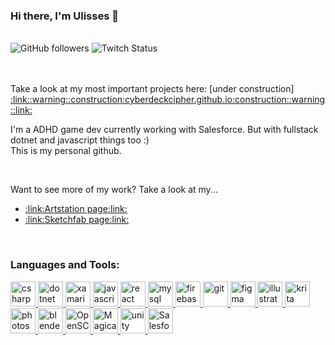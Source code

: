 <div>
  <h3 >Hi there, I'm Ulisses 👋</h3>
  <br>
  <img alt="GitHub followers" src="https://img.shields.io/github/followers/cyberdeckcipher?style=social">
  <img alt="Twitch Status" src="https://img.shields.io/twitch/status/cyberdeckcipher?style=social">
</div>
<br>
<br>
<div>
  <p>
     Take a look at my most important projects here: [under construction] <a href="http://cyberdeckcipher.github.io">:link::warning::construction:cyberdeckcipher.github.io:construction::warning::link:</a>
  </p>
</div>
<div>
  <p>
       I'm a ADHD game dev currently working with Salesforce. But with fullstack dotnet and javascript things too :)
      <br>This is my personal github.
  </p>
</div>
<br>
<div>
  <p> Want to see more of my work? Take a look at my... </p>
  <ul>
    <li><a href="https://www.artstation.com/cyberdeckcipher">:link:Artstation page:link:</a></li>
    <li><a href="https://sketchfab.com/cyberdeckcipher">:link:Sketchfab page:link:</a></li>
  </ul>
</div>
<br>
<h3 align="left">
  Languages and Tools:
</h3>
<p align="left">
    <a href="https://www.w3schools.com/cs/" target="_blank">
      <img src="https://docs.microsoft.com/pt-br/windows/images/csharp-logo.png" alt="csharp" width="40" height="40" />
    </a>
    <a href="https://dotnet.microsoft.com/" target="_blank">
      <img src="https://iconape.com/wp-content/files/pd/353150/png/microsoft-net-framework-logo.png" alt="dotnet" width="40" height="40" />
    </a>
    <a href="https://dotnet.microsoft.com/apps/xamarin" target="_blank">
      <img src="https://raw.githubusercontent.com/detain/svg-logos/780f25886640cef088af994181646db2f6b1a3f8/svg/xamarin.svg" alt="xamarin" width="40" height="40" />
    </a>
    <a href="https://developer.mozilla.org/en-US/docs/Web/JavaScript" target="_blank"> 
      <img src="https://upload.wikimedia.org/wikipedia/commons/9/99/Unofficial_JavaScript_logo_2.svg" alt="javascript" width="40" height="40" />
    </a>
    <a href="https://reactjs.org/" target="_blank">
      <img src="https://upload.wikimedia.org/wikipedia/commons/a/a7/React-icon.svg" alt="react" width="40" height="40" /> 
    </a>
    <a href="https://www.mysql.com/" target="_blank">
      <img src="https://upload.wikimedia.org/wikipedia/commons/5/51/Mysql.svg" alt="mysql" width="40" height="40" />
    </a>
      <a href="https://firebase.google.com/" target="_blank"> 
      <img src="https://cdn4.iconfinder.com/data/icons/google-i-o-2016/512/google_firebase-2-512.png" alt="firebase" width="40" height="40" />
    </a>
    <a href="https://git-scm.com/" target="_blank"> 
      <img src="https://upload.wikimedia.org/wikipedia/commons/3/3f/Git_icon.svg" alt="git" width="40" height="40" />
    </a>
    <a href="https://www.figma.com/" target="_blank"> 
      <img src="https://upload.wikimedia.org/wikipedia/commons/3/33/Figma-logo.svg" alt="figma" width="40" height="40" />
    </a>
    <a href="https://www.adobe.com/in/products/illustrator.html" target="_blank">
      <img src="https://www.vectorlogo.zone/logos/adobe_illustrator/adobe_illustrator-icon.svg" alt="illustrator" width="40" height="40" /> 
    </a>
    <a href="https://krita.org/en/" target="_blank">
      <img src="https://upload.wikimedia.org/wikipedia/commons/thumb/7/73/Calligrakrita-base.svg/800px-Calligrakrita-base.svg.png" alt="krita" width="40" height="40" />
    </a>
    <a href="https://www.photoshop.com/en" target="_blank">
      <img src="https://upload.wikimedia.org/wikipedia/commons/2/20/Photoshop_CC_icon.png" alt="photoshop" width="40" height="40" />
    </a>
    <a href="https://blender.org" target="_blank"> 
      <img src="https://download.blender.org/branding/community/blender_community_badge_white.svg" alt="blender" width="40" height="40" />
    </a>
  <a href="https://openscad.org/" target="_blank">
      <img src="https://upload.wikimedia.org/wikipedia/commons/9/97/OpenSCAD-logo.png" alt="OpenSCAD" width="40" height="40" />
    </a>
     <a href="https://ephtracy.github.io/" target="_blank"> 
      <img src="https://images.sftcdn.net/images/t_app-logo-xl,f_auto/p/0663f025-8444-4977-a084-a03b68d536f5/4136432304/magicavoxel-6814__magicavoxel_icon.png" alt="MagicaVoxel" width="40" height="40" />
    </a>
    <a href="https://unity.com/" target="_blank"> 
      <img src="https://www.vectorlogo.zone/logos/unity3d/unity3d-icon.svg" alt="unity" width="40" height="40" /> 
    </a>
       <a href="https://www.salesforce.com/" target="_blank"> 
      <img src="https://www.salesforce.com/news/wp-content/uploads/sites/3/2021/05/Salesforce-logo.jpg" alt="Salesforce" width="40" height="40" />
    </a>
</p>
